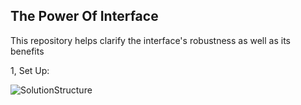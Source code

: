 ## The Power Of Interface
This repository helps clarify the interface's robustness as well as its benefits

1, Set Up:

![SolutionStructure](https://github.com/ninehnineh/ThePowerOfInterface/assets/103179810/5e129f57-d1d0-461b-a846-c8ea3a06f480)
